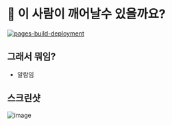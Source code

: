 # 🛌 이 사람이 깨어날수 있을까요?
[![pages-build-deployment](https://github.com/sujeb2/fmeup-alarm/actions/workflows/pages/pages-build-deployment/badge.svg?event=workflow_run)](https://github.com/sujeb2/fmeup-alarm/actions/workflows/pages/pages-build-deployment)
 
## 그래서 뭐임?
- 알람임

## 스크린샷
![image](https://github.com/sujeb2/fmeup-alarm/assets/89384053/3b756745-ab31-4236-bb57-dd2d4ff2ee5b)
